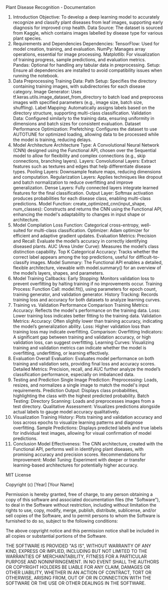 Plant Disease Recognition - Documentation
1. Introduction
Objective: To develop a deep learning model to accurately recognize and classify plant diseases from leaf images, supporting early diagnosis for improved crop health.
Data Source: The dataset is sourced from Kaggle, which contains images labelled by disease type for various plant species.
2. Requirements and Dependencies
Dependencies:
TensorFlow: Used for model creation, training, and evaluation.
NumPy: Manages array operations, essential for image processing.
Matplotlib: For visualization of training progress, sample predictions, and evaluation metrics.
Pandas: Optional for handling any tabular data in preprocessing.
Setup: Ensure all dependencies are installed to avoid compatibility issues when running the notebook.
3. Data Preprocessing
Training Data:
Path Setup: Specifies the directory containing training images, with subdirectories for each disease category.
Image Generator: Uses tf.keras.utils.image_dataset_from_directory to batch load and preprocess images with specified parameters (e.g., image size, batch size, shuffling).
Label Mapping: Automatically assigns labels based on the directory structure, supporting multi-class classification.
Validation Data:
Configured similarly to the training data, ensuring uniformity in dimensions and batch sizes for consistent evaluation.
Dataset Performance Optimization:
Prefetching: Configures the dataset to use AUTOTUNE for optimized loading, allowing data to be processed while the model is training, reducing delays.
4. Model Architecture
Architecture Type: A Convolutional Neural Network (CNN) designed using the Functional API, chosen over the Sequential model to allow for flexibility and complex connections (e.g., skip connections, branching layers).
Layers:
Convolutional Layers: Extract features such as textures and edges that help differentiate disease types.
Pooling Layers: Downsample feature maps, reducing dimensions and computation.
Regularization Layers: Applies techniques like dropout and batch normalization to reduce overfitting and improve generalization.
Dense Layers: Fully connected layers integrate learned features for the final classification.
Output Layer: Softmax activation produces probabilities for each disease class, enabling multi-class predictions.
Model Function: create_optimized_cnn(input_shape, num_classes): Constructs and returns the CNN using the Functional API, enhancing the model's adaptability to changes in input shape or architecture.
5. Model Compilation
Loss Function: Categorical cross-entropy, well-suited for multi-class classification.
Optimizer: Adam optimizer for efficient and adaptive gradient updates.
Evaluation Metrics:
Precision and Recall: Evaluate the model’s accuracy in correctly identifying diseased plants.
AUC (Area Under Curve): Measures the model’s class distinction capability.
Top K Categorical Accuracy: Tracks whether the correct label appears among the top predictions, useful for difficult-to-classify images.
Model Summary: The Functional API enables a detailed, flexible architecture, viewable with model.summary() for an overview of the model’s layers, shapes, and parameters.
6. Model Training
Callbacks:
Early Stopping: Monitors validation loss to prevent overfitting by halting training if no improvements occur.
Training Process:
Function Call: model.fit(), using parameters for epoch count, training generator, and validation generator.
History Tracking: Records training loss and accuracy for both datasets to analyze learning curves.
7. Training vs. Validation Performance Comparison
Training Metrics:
Accuracy: Reflects the model's performance on the training data.
Loss: Lower training loss indicates better fitting to the training data.
Validation Metrics:
Accuracy: Often slightly lower than training accuracy, indicating the model’s generalization ability.
Loss: Higher validation loss than training loss may indicate overfitting.
Comparison:
Overfitting Indicators: A significant gap between training and validation accuracy, or high validation loss, can suggest overfitting.
Learning Curves: Visualizing training and validation metrics can indicate whether the model is overfitting, underfitting, or learning effectively.
8. Evaluation
Overall Evaluation: Evaluates model performance on both training and validation sets, providing final loss and accuracy scores.
Detailed Metrics: Precision, recall, and AUC further analyze the model’s classification performance, especially on imbalanced data.
9. Testing and Prediction
Single Image Prediction:
Preprocessing: Loads, resizes, and normalizes a single image to match the model's input requirements.
Prediction Output: Displays class probabilities, highlighting the class with the highest predicted probability.
Batch Testing:
Directory Scanning: Loads and preprocesses images from a test directory.
Qualitative Assessment: Visualizes predictions alongside actual labels to gauge model accuracy qualitatively.
10. Visualization
Training History: Plots training and validation accuracy and loss across epochs to visualize learning patterns and diagnose overfitting.
Sample Predictions: Displays predicted labels and true labels for individual test images, allowing for visual confirmation of model predictions.
11. Conclusion
Model Effectiveness: The CNN architecture, created with the Functional API, performs well in identifying plant diseases, with promising accuracy and precision scores.
Recommendations for Improvement:
Model Tuning: Experiment with deeper or transfer learning-based architectures for potentially higher accuracy.


MIT License

Copyright (c) [Year] [Your Name]

Permission is hereby granted, free of charge, to any person obtaining a copy
of this software and associated documentation files (the "Software"), to deal
in the Software without restriction, including without limitation the rights
to use, copy, modify, merge, publish, distribute, sublicense, and/or sell
copies of the Software, and to permit persons to whom the Software is
furnished to do so, subject to the following conditions:

The above copyright notice and this permission notice shall be included in all
copies or substantial portions of the Software.

THE SOFTWARE IS PROVIDED "AS IS", WITHOUT WARRANTY OF ANY KIND, EXPRESS OR
IMPLIED, INCLUDING BUT NOT LIMITED TO THE WARRANTIES OF MERCHANTABILITY,
FITNESS FOR A PARTICULAR PURPOSE AND NONINFRINGEMENT. IN NO EVENT SHALL THE
AUTHORS OR COPYRIGHT HOLDERS BE LIABLE FOR ANY CLAIM, DAMAGES OR OTHER
LIABILITY, WHETHER IN AN ACTION OF CONTRACT, TORT OR OTHERWISE, ARISING FROM,
OUT OF OR IN CONNECTION WITH THE SOFTWARE OR THE USE OR OTHER DEALINGS IN THE
SOFTWARE.

